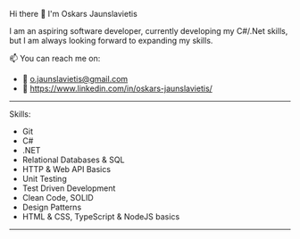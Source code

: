 Hi there 👋 I'm Oskars Jaunslavietis

 I am an aspiring software developer, currently developing my C#/.Net skills,
 but I am always looking forward to expanding my skills.

📫 You can reach me on: 
- 📧 o.jaunslavietis@gmail.com
- 📧 https://www.linkedin.com/in/oskars-jaunslavietis/

---
 Skills:
 - Git
 - C# 
 - .NET
 - Relational Databases & SQL
 - HTTP & Web API Basics
 - Unit Testing
 - Test Driven Development
 - Clean Code, SOLID
 - Design Patterns
 - HTML & CSS, TypeScript & NodeJS basics
---
